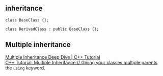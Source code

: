 ## inheritance

```
class BaseClass {};

class DerivedClass : public BaseClass {};
```

## Multiple inheritance
[Multiple Inheritance Deep Dive | C++ Tutorial](https://www.youtube.com/watch?v=sswTE0u0r7g)  
[C++ Tutorial: Multiple Inheritance // Giving your classes multiple parents](https://www.youtube.com/watch?v=JSBtx_f3WqM)  
the `using` keyword.   

